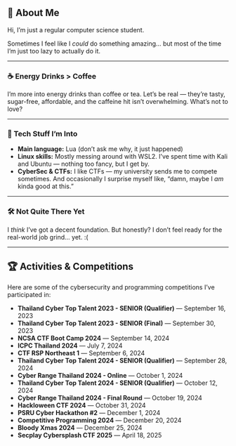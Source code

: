 ## 👋 About Me

Hi, I’m just a regular computer science student.

Sometimes I feel like I *could* do something amazing… but most of the time I’m just too lazy to actually do it.

---

### ☕ Energy Drinks > Coffee

I’m more into energy drinks than coffee or tea.
Let’s be real — they’re tasty, sugar-free, affordable, and the caffeine hit isn’t overwhelming. What’s not to love?

---

### 🧠 Tech Stuff I’m Into

- **Main language:** Lua (don’t ask me why, it just happened)
- **Linux skills:** Mostly messing around with WSL2. I’ve spent time with Kali and Ubuntu — nothing too fancy, but I get by.
- **CyberSec & CTFs:** I like CTFs — my university sends me to compete sometimes. And occasionally I surprise myself like, “damn, maybe I *am* kinda good at this.”

---

### 🛠️ Not Quite There Yet

I *think* I’ve got a decent foundation.
But honestly? I don’t feel ready for the real-world job grind... yet. :(

---

## 🏆 Activities & Competitions

Here are some of the cybersecurity and programming competitions I’ve participated in:

- **Thailand Cyber Top Talent 2023 - SENIOR (Qualifier)** — September 16, 2023
- **Thailand Cyber Top Talent 2023 - SENIOR (Final)** — September 30, 2023
- **NCSA CTF Boot Camp 2024** — September 14, 2024
- **ICPC Thailand 2024** — July 7, 2024
- **CTF RSP Northeast 1** — September 6, 2024
- **Thailand Cyber Top Talent 2024 - SENIOR (Qualifier)** — September 28, 2024
- **Cyber Range Thailand 2024 - Online** — October 1, 2024
- **Thailand Cyber Top Talent 2024 - SENIOR (Qualifier)** — October 12, 2024
- **Cyber Range Thailand 2024 - Final Round** — October 19, 2024
- **Hackloween CTF 2024** — October 31, 2024
- **PSRU Cyber Hackathon #2** — December 1, 2024
- **Competitive Programming 2024** — December 20, 2024
- **Bloody Xmas 2024** — December 25, 2024
- **Secplay Cybersplash CTF 2025** — April 18, 2025
